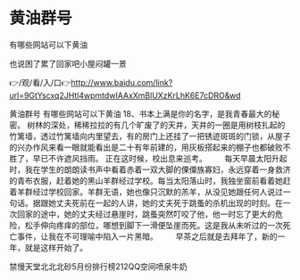# 黄油群号
有哪些网站可以下黄油

也说困了累了回家吧小屋闷罐一景

👉/观/看/入/口👉http://www.baidu.com/link?url=9GtYscxq2JHtl4wpmtdwIAAxXmBlUXzKrLhK6E7cDRO&wd

黄油群号
有哪些网站可以下黄油
	18、书本上满是你的名字，是我青春最大的秘密。
树林的深处，稀稀拉拉的有几个旷废了的天井，天井的一圈是用树枝扎起的竹篱墙，透过竹篱墙向内里望去，有的房门上还挂了一把锈迹斑斑的门锁，从屋子的兴办作风来看一眼就能看出是二十有年前建的，用灰板搭起来的棚子也都破败不胜了，早已不许遮风挡雨。
正在这时候，校出息来巡考。
　　每天早晨太阳升起时，我在学生的朗朗读书声中看着赤着一双大脚的傈僳族寡妇，永远穿着一身救济的青布衣服，赶着她的黑山羊群经过学校。每当太阳落山时，我独坐窗前看着她赶着羊群经过学校回家。羊群无语，她也像只沉默的羔羊，从没见她跟任何人说过一句话。据跟她丈夫死前在一起的人讲，她的丈夫死于跳蚤的杀机出现的时刻。在一次回家的途中，她的丈夫经过悬崖时，跳蚤突然叮咬了他，他一时忘了更大的危险，松手伸向疼痒的部位，哪想到脚下一滑便坠崖而死。这是我从未听过的一次死亡事件，让我在不可理喻中陷入一片黑暗。
　　早茶之后就是去拜年了，新的一年，就是这样开始了。

禁慢天堂北北北砂5月份排行榜212QQ空间喷泉牛奶
